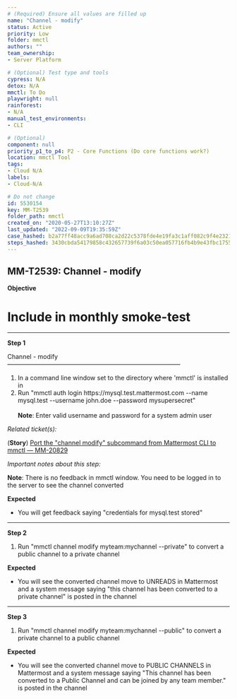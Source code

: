 ```yaml
---
# (Required) Ensure all values are filled up
name: "Channel - modify"
status: Active
priority: Low
folder: mmctl
authors: ""
team_ownership: 
- Server Platform

# (Optional) Test type and tools
cypress: N/A
detox: N/A
mmctl: To Do
playwright: null
rainforest: 
- N/A
manual_test_environments: 
- CLI

# (Optional)
component: null
priority_p1_to_p4: P2 - Core Functions (Do core functions work?)
location: mmctl Tool
tags: 
- Cloud N/A
labels: 
- Cloud-N/A

# Do not change
id: 5530154
key: MM-T2539
folder_path: mmctl
created_on: "2020-05-27T13:10:27Z"
last_updated: "2022-09-09T19:35:59Z"
case_hashed: b2a77ff48acc9a6ad708ca2d22c5378fde4e19fa3c1aff082c9f4e2321d43be261c5a31239774d98fa0b358c11555660
steps_hashed: 3430cbda54179858c432657739f6a03c50ea057716fb4b9e43fbc1755483b03e0b04005c3d5e79546c98b5d0cafd66f9
---
```


## MM-T2539: Channel - modify

**Objective**

# Include in monthly smoke-test

---

**Step 1**

Channel - modify\
————————————————————————————

1. In a command line window set to the directory where 'mmctl' is installed in
2. Run "mmctl auth login https\://mysql.test.mattermost.com --name mysql.test --username john.doe --password mysupersecret"
   \
   \
   **Note**: Enter valid username and password for a system admin user

_Related ticket(s):_

(**Story**) [Port the "channel modify" subcommand from Mattermost CLI to mmctl — MM-20829](https://mattermost.atlassian.net/browse/MM-20829)

_Important notes about this step:_

**Note**: There is no feedback in mmctl window. You need to be logged in to the server to see the channel converted

**Expected**

- You will get feedback saying "credentials for mysql.test stored"

---

**Step 2**

1. Run "mmctl channel modify myteam:mychannel --private" to convert a public channel to a private channel

**Expected**

- You will see the converted channel move to UNREADS in Mattermost and a system message saying "this channel has been converted to a private channel" is posted in the channel

---

**Step 3**

1. Run "mmctl channel modify myteam:mychannel --public" to convert a private channel to a public channel

**Expected**

- You will see the converted channel move to PUBLIC CHANNELS in Mattermost and a system message saying "This channel has been converted to a Public Channel and can be joined by any team member." is posted in the channel
